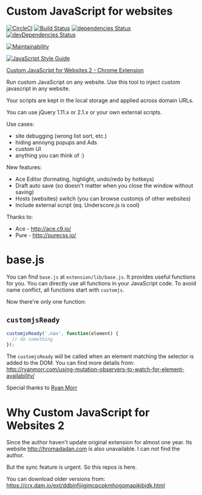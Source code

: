 # Custom JavaScript for websites

[![CircleCI](https://circleci.com/gh/xcv58/Custom-JavaScript-for-Websites-2.svg?style=svg)](https://circleci.com/gh/xcv58/Custom-JavaScript-for-Websites-2)
[![Build Status](https://travis-ci.org/xcv58/Custom-JavaScript-for-Websites-2.svg?branch=master)](https://travis-ci.org/xcv58/Custom-JavaScript-for-Websites-2)
[![dependencies Status](https://david-dm.org/xcv58/Custom-JavaScript-for-Websites-2/status.svg)](https://david-dm.org/xcv58/Custom-JavaScript-for-Websites-2)
[![devDependencies Status](https://david-dm.org/xcv58/Custom-JavaScript-for-Websites-2/dev-status.svg)](https://david-dm.org/xcv58/Custom-JavaScript-for-Websites-2?type=dev)

[![Maintainability](https://api.codeclimate.com/v1/badges/92a8617dc60beef87408/maintainability)](https://codeclimate.com/github/xcv58/Custom-JavaScript-for-Websites-2/maintainability)

[![JavaScript Style Guide](https://cdn.rawgit.com/standard/standard/master/badge.svg)](https://github.com/standard/standard)


[Custom JavaScript for Websites 2 - Chrome Extension](https://xcv58.xyz/inject-js)

Run custom JavaScript on any website.
Use this tool to inject custom javascript in any website.

Your scripts are kept in the local storage and applied across domain URLs.

You can use jQuery 1.11.x or 2.1.x or your own external scripts.

Use cases:
- site debugging (wrong list sort, etc.)
- hiding annoyng popups and Ads
- custom UI
- anything you can think of :)

New features:
- Ace Editor (formating, highlight, undo/redo by hotkeys)
- Draft auto save (so doesn't matter when you close the window without saving)
- Hosts (websites) switch (you can browse customjs of other websites)
- Include external script (eq. Underscore.js is cool)

Thanks to:
- Ace - http://ace.c9.io/
- Pure - http://purecss.io/

# base.js
You can find `base.js` at `extension/lib/base.js`.
It provides useful functions for you. You can directly use all functions in your
JavaScript code. To avoid name conflict, all functions start with `customjs`.

Now there're only one function:

## `customjsReady`
```javascript
customjsReady('.nav', function(element) {
  // do something
});
```

The `customjsReady` wiil be called when an element matching the selector
is added to the DOM. You can find more details from:
http://ryanmorr.com/using-mutation-observers-to-watch-for-element-availability/

Special thanks to [Ryan Morr](http://ryanmorr.com/)

# Why Custom JavaScript for Websites 2
Since the author haven't update original extension for almost one year.
Its website http://hromadadan.com is also unavailable.
I can not find the author.

But the sync feature is urgent. So this repos is here.

You can download older versions from: https://crx.dam.io/ext/ddbjnfjiigjmcpcpkmhogomapikjbjdk.html

